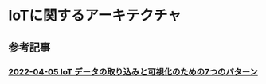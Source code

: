 # IoTに関するアーキテクチャ

## 参考記事

### [2022-04-05 IoT データの取り込みと可視化のための7つのパターン](https://aws.amazon.com/jp/blogs/news/7-patterns-for-iot-data-ingestion-and-visualization-how-to-decide-what-works-best-for-your-use-case/)